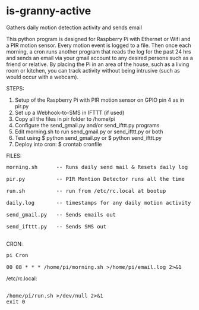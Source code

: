 # is-granny-active
Gathers daily motion detection activity and sends email

This python program is designed for Raspberry Pi with Ethernet or Wifi and a PIR motion sensor. Every motion event is logged to a file. Then once each morning, a cron runs another program that reads the log for the past 24 hrs and sends an email via your gmail account to any desired persons such as a friend or relative. By placing the Pi in an area of the house, such as a living room or kitchen, you can track activity without being intrusive (such as would occur with a webcam).  

STEPS:
<ol>
<li>Setup of the Raspberry Pi with PIR motion sensor on GPIO pin 4 as in pir.py
<li>Set up a Webhook-to-SMS in IFTTT (if used)
<li>Copy all the files in pir folder to /home/pi<br>
<li>Configure the send_gmail.py and/or send_ifttt.py programs
<li>Edit morning.sh to run send_gmail.py or send_ifttt.py or both
<li>Test using $ python send_gmail.py or $ python send_ifttt.py
<li>Deploy into cron:  $ crontab cronfile
</ol>

FILES:
<pre>
morning.sh      -- Runs daily send mail & Resets daily log<br>
pir.py          -- PIR Montion Detector runs all the time<br>
run.sh          -- run from /etc/rc.local at bootup<br>
daily.log       -- timestamps for any daily motion activity<br>
send_gmail.py   -- Sends emails out<br>
send_ifttt.py   -- Sends SMS out<br>
</pre>

CRON:
<pre>
pi Cron<br>
00 08 * * * /home/pi/morning.sh >/home/pi/email.log 2>&1
</pre>

/etc/rc.local:
<pre>

/home/pi/run.sh >/dev/null 2>&1
exit 0
</pre>
